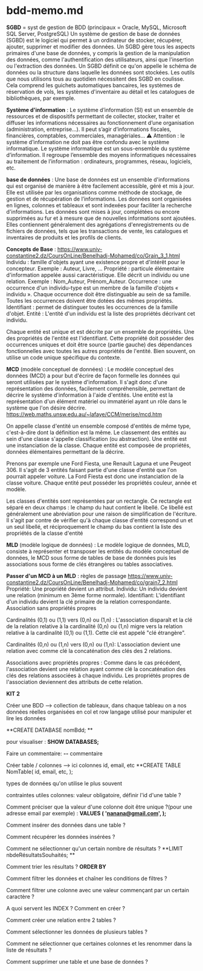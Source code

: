 # bdd-memo.md

**SGBD** = syst de gestion de BDD (principaux = Oracle, MySQL, Microsoft SQL Server, PostgreSQL)
Un système de gestion de base de données (SGBD) est le logiciel qui permet à un ordinateur de stocker, récupérer, ajouter, supprimer et modifier des données. Un SGBD gère tous les aspects primaires d'une base de données, y compris la gestion de la manipulation des données, comme l'authentification des utilisateurs, ainsi que l'insertion ou l'extraction des données. Un SGBD définit ce qu'on appelle le schéma de données ou la structure dans laquelle les données sont stockées.
Les outils que nous utilisons tous au quotidien nécessitent des SGBD en coulisse. Cela comprend les guichets automatiques bancaires, les systèmes de réservation de vols, les systèmes d'inventaire au détail et les catalogues de bibliothèques, par exemple.

**Système d'information** : Le système d’information (SI) est un ensemble de ressources et de dispositifs permettant de collecter, stocker, traiter et diffuser les informations nécessaires au fonctionnement d’une organisation (administration, entreprise…).
Il peut s’agir d’informations fiscales, financières, comptables, commerciales, managériales...
⚠️ Attention : le système d’information ne doit pas être confondu avec le système informatique. Le système informatique est un sous-ensemble du système d’information. Il regroupe l’ensemble des moyens informatiques nécessaires au traitement de l’information : ordinateurs, programmes, réseau, logiciels, etc.

**base de données** : Une base de données est un ensemble d'informations qui est organisé de manière à être facilement accessible, géré et mis à jour. Elle est utilisée par les organisations comme méthode de stockage, de gestion et de récupération de l’informations.
Les données sont organisées en lignes, colonnes et tableaux et sont indexées pour faciliter la recherche d'informations. Les données sont mises à jour, complétées ou encore supprimées au fur et à mesure que de nouvelles informations sont ajoutées. Elles contiennent généralement des agrégations d'enregistrements ou de fichiers de données, tels que les transactions de vente, les catalogues et inventaires de produits et les profils de clients.

**Concepts de Base** : https://www.univ-constantine2.dz/CoursOnLine/Benelhadj-Mohamed/co/Grain_3_1.html
Individu : famille d'objets ayant une existence propre et d'intérêt pour le concepteur. Exemple : Auteur, Livre, ...
Propriété : particule élémentaire d'information appelée aussi caractéristique. Elle décrit un individu ou une relation. Exemple : Nom_Auteur, Prénom_Auteur.
Occurrence : une occurrence d'un individu-type est un membre de la famille d'objets « individu ».
Chaque occurrence doit être distinguable au sein de sa famille. Toutes les occurrences doivent être dotées des mêmes propriétés.
Identifiant : permet de distinguer toutes les occurrences de la famille d'objet.
Entité : L'entité d'un individu est la liste des propriétés décrivant cet individu.

Chaque entité est unique et est décrite par un ensemble de propriétés. Une des propriétés de l'entité est l'identifiant. Cette propriété doit posséder des occurrences uniques et doit être source (partie gauche) des dépendances fonctionnelles avec toutes les autres propriétés de l'entité. Bien souvent, on utilise un code unique spécifique du contexte.

**MCD** (modèle conceptuel de données) : Le modèle conceptuel des données (MCD) a pour but d'écrire de façon formelle les données qui seront utilisées par le système d'information. Il s'agit donc d'une représentation des données, facilement compréhensible, permettant de décrire le système d'information à l'aide d'entités.
Une entité est la représentation d'un élément matériel ou immatériel ayant un rôle dans le système que l'on désire décrire.
https://web.maths.unsw.edu.au/~lafaye/CCM/merise/mcd.htm

On appelle classe d'entité un ensemble composé d'entités de même type, c'est-à-dire dont la définition est la même. Le classement des entités au sein d'une classe s'appelle classification (ou abstraction). Une entité est une instanciation de la classe. Chaque entité est composée de propriétés, données élémentaires permettant de la décrire.

Prenons par exemple une Ford Fiesta, une Renault Laguna et une Peugeot 306. Il s'agit de 3 entités faisant partie d'une classe d'entité que l'on pourrait appeler voiture. La Ford Fiesta est donc une instanciation de la classe voiture. Chaque entité peut posséder les propriétés couleur, année et modèle.

Les classes d'entités sont représentées par un rectangle. Ce rectangle est séparé en deux champs :
le champ du haut contient le libellé. Ce libellé est généralement une abréviation pour une raison de simplification de l'écriture. Il s'agit par contre de vérifier qu'à chaque classe d'entité correspond un et un seul libellé, et réciproquement
le champ du bas contient la liste des propriétés de la classe d'entité

**MLD** (modèle logique de données) : Le modèle logique de données, MLD, consiste à représenter et transposer les entités du modèle conceptuel de données, le MCD sous forme de tables de base de données puis les associations sous forme de clés étrangères ou tables associatives.

**Passer d'un MCD à un MLD** : règles de passage https://www.univ-constantine2.dz/CoursOnLine/Benelhadj-Mohamed/co/grain7_2.html
Propriété: Une propriété devient un attribut.
Individu: Un individu devient une relation (minimum en 3ème forme normale).
Identifiant: L'identifiant d'un individu devient la clé primaire de la relation correspondante.
Association sans propriétés propres

Cardinalités (0,1) ou (1,1) vers (0,n) ou (1,n) : L'association disparaît et la clé de la relation relative à la cardinalité (0,n) ou (1,n) migre vers la relation relative à la cardinalité (0,1) ou (1,1). Cette clé est appelé "clé étrangère".

Cardinalités (0,n) ou (1,n) vers (0,n) ou (1,n): L'association devient une relation avec comme clé la concaténation des clés des 2 relations.

Associations avec propriétés propres : Comme dans le cas précédent, l'association devient une relation ayant comme clé la concaténation des clés des relations associées à chaque individu. Les propriétés propres de l'association deviennent des attributs de cette relation.


**KIT 2**

Créer une BDD --> collection de tableaux, dans chaque tableau on a nos données réelles organisées en col et row
langage utilisé pour manipuler et lire les données

**CREATE DATABASE nomBdd; **

pour visualiser : **SHOW DATABASES;**

Faire un commentaire: **--** commentaire

Créer table / colonnes --> ici colonnes id, email, etc 
**CREATE TABLE NomTable(
    id,
    email,
    etc,
);

types de données qu'on utilise le plus souvent

contraintes utiles colonnes: valeur obligatoire, définir l'id d'une table ?

Comment préciser que la valeur d'une colonne doit être unique ?(pour une adresse email par
exemple) : 
**VALUES (
     'nanana@gmail.com',
);**

Comment insérer des données dans une table ?

Comment récupérer les données insérées ?

Comment ne sélectionner qu'un certain nombre de résultats ? **LIMIT nbdeRésultatsSouhaités; **

Comment trier les résultats ? **ORDER BY**

Comment filtrer les données et chaîner les conditions de filtres ?

Comment filtrer une colonne avec une valeur commençant par un certain caractère ?

A quoi servent les INDEX ? Comment en créer ?

Comment créer une relation entre 2 tables ?

Comment sélectionner les données de plusieurs tables ?

Comment ne sélectionner que certaines colonnes et les renommer dans la liste de résultats ?

Comment supprimer une table et une base de données ?








